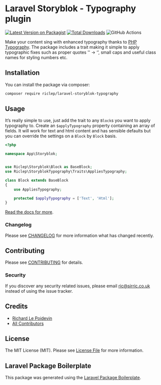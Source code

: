 # Laravel Storyblok - Typography plugin

[![Latest Version on Packagist](https://img.shields.io/packagist/v/riclep/laravel-storyblok-typography.svg?style=flat-square)](https://packagist.org/packages/riclep/laravel-storyblok-typography)
[![Total Downloads](https://img.shields.io/packagist/dt/riclep/laravel-storyblok-typography.svg?style=flat-square)](https://packagist.org/packages/riclep/laravel-storyblok-typography)
![GitHub Actions](https://github.com/riclep/laravel-storyblok-typography/actions/workflows/main.yml/badge.svg)

Make your content sing with enhanced typography thanks to [PHP Typography](https://github.com/mundschenk-at/php-typography). The package includes a trait making it simple to apply typographic fixes such as proper quotes '' -> ‘’, small caps and useful class names for styling numbers etc.

## Installation

You can install the package via composer:

```bash
composer require riclep/laravel-storyblok-typography
```

## Usage

It’s really simple to use, just add the trait to any `Block`s you want to apply typography to. Create an `$applyTypography` property containing an array of fields. It will work for text and html content and has sensible defaults but you can override the settings on a `Block` by `Block` basis.

```php
<?php

namespace App\Storyblok;


use Riclep\Storyblok\Block as BaseBlock;
use Riclep\StoryblokTypography\Traits\AppliesTypography;

class Block extends BaseBlock
{
	use AppliesTypography;

	protected $applyTypography = ['Text', 'Html'];
}
```

[Read the docs for more](https://ls.sirric.co.uk/docs/2.14/typography).

### Changelog

Please see [CHANGELOG](CHANGELOG.md) for more information what has changed recently.

## Contributing

Please see [CONTRIBUTING](CONTRIBUTING.md) for details.

### Security

If you discover any security related issues, please email ric@sirric.co.uk instead of using the issue tracker.

## Credits

-   [Richard Le Poidevin](https://github.com/riclep)
-   [All Contributors](../../contributors)

## License

The MIT License (MIT). Please see [License File](LICENSE.md) for more information.

## Laravel Package Boilerplate

This package was generated using the [Laravel Package Boilerplate](https://laravelpackageboilerplate.com).
